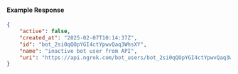 <!-- Code generated for API Clients. DO NOT EDIT. -->

#### Example Response

```json
{
	"active": false,
	"created_at": "2025-02-07T10:14:37Z",
	"id": "bot_2si0qQOpYGI4ctYpwvQaq3WhsXY",
	"name": "inactive bot user from API",
	"uri": "https://api.ngrok.com/bot_users/bot_2si0qQOpYGI4ctYpwvQaq3WhsXY"
}
```
